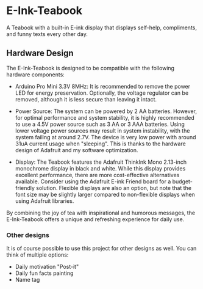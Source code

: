 # E-Ink-Teabook

A Teabook with a built-in E-ink display that displays self-help, compliments, and funny texts every other day.

## Hardware Design

The E-Ink-Teabook is designed to be compatible with the following hardware components:

- Arduino Pro Mini 3.3V 8MHz: It is recommended to remove the power LED for energy preservation. Optionally, the voltage regulator can be removed, although it is less secure than leaving it intact.

- Power Source: The system can be powered by 2 AA batteries. However, for optimal performance and system stability, it is highly recommended to use a 4.5V power source such as 3 AA or 3 AAA batteries. Using lower voltage power sources may result in system instability, with the system failing at around 2.7V. The device is very low power with around 31uA current usage when "sleeping". This is thanks to the hardware design of Adafruit and my software optimization.

- Display: The Teabook features the Adafruit ThinkInk Mono 2.13-inch monochrome display in black and white. While this display provides excellent performance, there are more cost-effective alternatives available. Consider using the Adafruit E-ink Friend board for a budget-friendly solution. Flexible displays are also an option, but note that the font size may be slightly larger compared to non-flexible displays when using Adafruit libraries.

By combining the joy of tea with inspirational and humorous messages, the E-Ink-Teabook offers a unique and refreshing experience for daily use.

### Other designs

It is of course possible to use this project for other designs as well. You can think of multiple options:
- Daily motivation "Post-it"
- Daily fun facts painting
- Name tag
